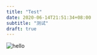 ```yaml
---
title: "Test"
date: 2020-06-14T21:51:34+08:00
subtitle: "测试"
draft: true
---
```


![](/img/01.png "hello")
